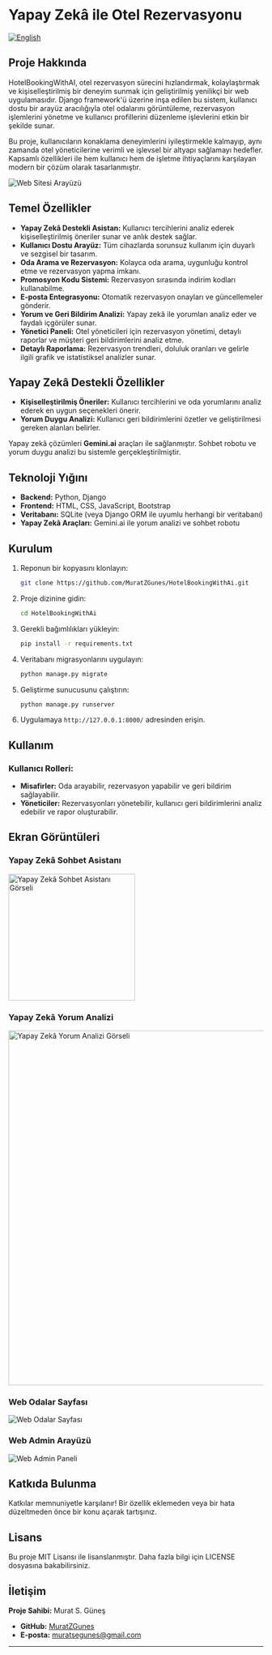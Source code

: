 # Yapay Zekâ ile Otel Rezervasyonu
[![English](https://img.shields.io/badge/Language-English-blue)](https://github.com/MuratZGunes/AI-Hotel-Booking-With-Django/blob/main/README.md)
## Proje Hakkında

HotelBookingWithAI, otel rezervasyon sürecini hızlandırmak, kolaylaştırmak ve kişiselleştirilmiş bir deneyim sunmak için geliştirilmiş yenilikçi bir web uygulamasıdır. Django framework'ü üzerine inşa edilen bu sistem, kullanıcı dostu bir arayüz aracılığıyla otel odalarını görüntüleme, rezervasyon işlemlerini yönetme ve kullanıcı profillerini düzenleme işlevlerini etkin bir şekilde sunar.

Bu proje, kullanıcıların konaklama deneyimlerini iyileştirmekle kalmayıp, aynı zamanda otel yöneticilerine verimli ve işlevsel bir altyapı sağlamayı hedefler. Kapsamlı özellikleri ile hem kullanıcı hem de işletme ihtiyaçlarını karşılayan modern bir çözüm olarak tasarlanmıştır.

![Web Sitesi Arayüzü](https://github.com/user-attachments/assets/14441e35-f6fd-4fa2-b74b-5c1306eed466)

## Temel Özellikler

- **Yapay Zekâ Destekli Asistan:** Kullanıcı tercihlerini analiz ederek kişiselleştirilmiş öneriler sunar ve anlık destek sağlar.
- **Kullanıcı Dostu Arayüz:** Tüm cihazlarda sorunsuz kullanım için duyarlı ve sezgisel bir tasarım.
- **Oda Arama ve Rezervasyon:** Kolayca oda arama, uygunluğu kontrol etme ve rezervasyon yapma imkanı.
- **Promosyon Kodu Sistemi:** Rezervasyon sırasında indirim kodları kullanabilme.
- **E-posta Entegrasyonu:** Otomatik rezervasyon onayları ve güncellemeler gönderir.
- **Yorum ve Geri Bildirim Analizi:** Yapay zekâ ile yorumları analiz eder ve faydalı içgörüler sunar.
- **Yönetici Paneli:** Otel yöneticileri için rezervasyon yönetimi, detaylı raporlar ve müşteri geri bildirimlerini analiz etme.
- **Detaylı Raporlama:** Rezervasyon trendleri, doluluk oranları ve gelirle ilgili grafik ve istatistiksel analizler sunar.

## Yapay Zekâ Destekli Özellikler

- **Kişiselleştirilmiş Öneriler:** Kullanıcı tercihlerini ve oda yorumlarını analiz ederek en uygun seçenekleri önerir.
- **Yorum Duygu Analizi:** Kullanıcı geri bildirimlerini özetler ve geliştirilmesi gereken alanları belirler.

Yapay zekâ çözümleri **Gemini.ai** araçları ile sağlanmıştır. Sohbet robotu ve yorum duygu analizi bu sistemle gerçekleştirilmiştir.

## Teknoloji Yığını

- **Backend:** Python, Django
- **Frontend:** HTML, CSS, JavaScript, Bootstrap
- **Veritabanı:** SQLite (veya Django ORM ile uyumlu herhangi bir veritabanı)
- **Yapay Zekâ Araçları:** Gemini.ai ile yorum analizi ve sohbet robotu

## Kurulum

1. Reponun bir kopyasını klonlayın:
   ```bash
   git clone https://github.com/MuratZGunes/HotelBookingWithAi.git
   ```
2. Proje dizinine gidin:
   ```bash
   cd HotelBookingWithAi
   ```
3. Gerekli bağımlılıkları yükleyin:
   ```bash
   pip install -r requirements.txt
   ```
4. Veritabanı migrasyonlarını uygulayın:
   ```bash
   python manage.py migrate
   ```
5. Geliştirme sunucusunu çalıştırın:
   ```bash
   python manage.py runserver
   ```
6. Uygulamaya `http://127.0.0.1:8000/` adresinden erişin.

## Kullanım

### Kullanıcı Rolleri:
- **Misafirler:** Oda arayabilir, rezervasyon yapabilir ve geri bildirim sağlayabilir.
- **Yöneticiler:** Rezervasyonları yönetebilir, kullanıcı geri bildirimlerini analiz edebilir ve rapor oluşturabilir.

## Ekran Görüntüleri

### Yapay Zekâ Sohbet Asistanı
<img src="https://github.com/user-attachments/assets/4d2a7ea8-a1f0-40a8-b41d-75a9c5a52311" alt="Yapay Zekâ Sohbet Asistanı Görseli" width="250"/>

### Yapay Zekâ Yorum Analizi
<img src="https://github.com/user-attachments/assets/2cecabe8-83a2-4b7a-a179-9bb8beca55a5" alt="Yapay Zekâ Yorum Analizi Görseli" width="700"/>

### Web Odalar Sayfası
![Web Odalar Sayfası](https://github.com/user-attachments/assets/dcc2d37b-7228-41f3-8f94-ce8d770cb60c)

### Web Admin Arayüzü
![Web Admin Paneli](https://github.com/user-attachments/assets/37dea45f-b76b-4f98-bd50-b692d3bd5ea1)

## Katkıda Bulunma

Katkılar memnuniyetle karşılanır! Bir özellik eklemeden veya bir hata düzeltmeden önce bir konu açarak tartışınız.

## Lisans

Bu proje MIT Lisansı ile lisanslanmıştır. Daha fazla bilgi için LICENSE dosyasına bakabilirsiniz.

## İletişim
**Proje Sahibi:** Murat S. Güneş  
- **GitHub:** [MuratZGunes](https://github.com/MuratZGunes)  
- **E-posta:** muratsegunes@gmail.com

---
